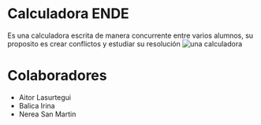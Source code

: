 # Calculadora ENDE
Es una calculadora escrita de manera concurrente entre varios alumnos, su proposito es crear conflictos y estudiar su resolución
<img src="https://cdn.pixabay.com/photo/2017/07/06/17/13/calculator-2478633_960_720.png" alt="una calculadora">

<h1>Colaboradores</h1>
<ul>
  <li>Aitor Lasurtegui</li>
  <li>Balica Irina</li>
  <li>Nerea San Martin</li>
</ul>
